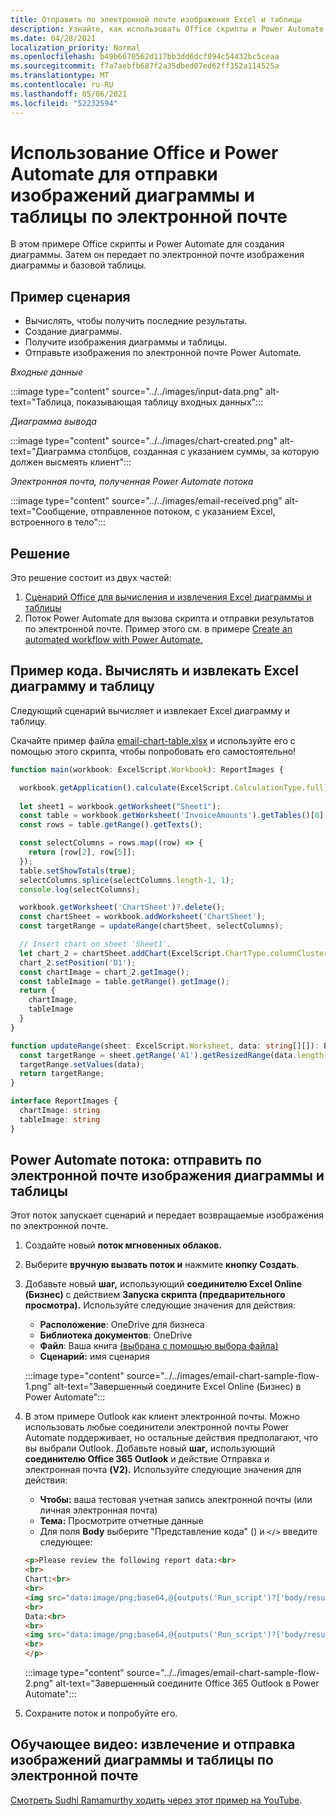 ```yaml
---
title: Отправить по электронной почте изображения Excel и таблицы
description: Узнайте, как использовать Office скрипты и Power Automate для извлечения и отправки по электронной почте изображений Excel диаграммы и таблицы.
ms.date: 04/28/2021
localization_priority: Normal
ms.openlocfilehash: b49b6670562d117bb3dd6dcf894c54432bc5ceaa
ms.sourcegitcommit: f7a7aebfb687f2a35dbed07ed62ff352a114525a
ms.translationtype: MT
ms.contentlocale: ru-RU
ms.lasthandoff: 05/06/2021
ms.locfileid: "52232594"
---
```

# <a name="use-office-scripts-and-power-automate-to-email-images-of-a-chart-and-table"></a>Использование Office и Power Automate для отправки изображений диаграммы и таблицы по электронной почте

В этом примере Office скрипты и Power Automate для создания диаграммы. Затем он передает по электронной почте изображения диаграммы и базовой таблицы.

## <a name="example-scenario"></a>Пример сценария

* Вычислять, чтобы получить последние результаты.
* Создание диаграммы.
* Получите изображения диаграммы и таблицы.
* Отправьте изображения по электронной почте Power Automate.

_Входные данные_

:::image type="content" source="../../images/input-data.png" alt-text="Таблица, показывающая таблицу входных данных":::

_Диаграмма вывода_

:::image type="content" source="../../images/chart-created.png" alt-text="Диаграмма столбцов, созданная с указанием суммы, за которую должен высмеять клиент":::

_Электронная почта, полученная Power Automate потока_

:::image type="content" source="../../images/email-received.png" alt-text="Сообщение, отправленное потоком, с указанием Excel, встроенного в тело":::

## <a name="solution"></a>Решение

Это решение состоит из двух частей:

1. [Сценарий Office для вычисления и извлечения Excel диаграммы и таблицы](#sample-code-calculate-and-extract-excel-chart-and-table)
1. Поток Power Automate для вызова скрипта и отправки результатов по электронной почте. Пример этого см. в примере [Create an automated workflow with Power Automate.](../../tutorials/excel-power-automate-returns.md#create-an-automated-workflow-with-power-automate)

## <a name="sample-code-calculate-and-extract-excel-chart-and-table"></a>Пример кода. Вычислять и извлекать Excel диаграмму и таблицу

Следующий сценарий вычисляет и извлекает Excel диаграмму и таблицу.

Скачайте пример файла <a href="email-chart-table.xlsx">email-chart-table.xlsx</a> и используйте его с помощью этого скрипта, чтобы попробовать его самостоятельно!

```TypeScript
function main(workbook: ExcelScript.Workbook): ReportImages {

  workbook.getApplication().calculate(ExcelScript.CalculationType.full);
  
  let sheet1 = workbook.getWorksheet("Sheet1");
  const table = workbook.getWorksheet('InvoiceAmounts').getTables()[0];
  const rows = table.getRange().getTexts();

  const selectColumns = rows.map((row) => {
    return [row[2], row[5]];
  });
  table.setShowTotals(true);
  selectColumns.splice(selectColumns.length-1, 1);
  console.log(selectColumns);

  workbook.getWorksheet('ChartSheet')?.delete();
  const chartSheet = workbook.addWorksheet('ChartSheet');
  const targetRange = updateRange(chartSheet, selectColumns);

  // Insert chart on sheet 'Sheet1'.
  let chart_2 = chartSheet.addChart(ExcelScript.ChartType.columnClustered, targetRange);
  chart_2.setPosition('D1');
  const chartImage = chart_2.getImage();
  const tableImage = table.getRange().getImage();
  return {
    chartImage,
    tableImage
  }
}

function updateRange(sheet: ExcelScript.Worksheet, data: string[][]): ExcelScript.Range {
  const targetRange = sheet.getRange('A1').getResizedRange(data.length-1, data[0].length-1);
  targetRange.setValues(data);
  return targetRange;
}

interface ReportImages {
  chartImage: string
  tableImage: string
}
```

## <a name="power-automate-flow-email-the-chart-and-table-images"></a>Power Automate потока: отправить по электронной почте изображения диаграммы и таблицы

Этот поток запускает сценарий и передает возвращаемые изображения по электронной почте.

1. Создайте новый **поток мгновенных облаков.**
1. Выберите **вручную вызвать поток и** нажмите **кнопку Создать**.
1. Добавьте новый **шаг,** использующий **соединителю Excel Online (Бизнес)** с действием **Запуска скрипта (предварительного просмотра).** Используйте следующие значения для действия:
    * **Расположение**: OneDrive для бизнеса
    * **Библиотека документов**: OneDrive
    * **Файл**: Ваша книга [(выбрана с помощью выбора файла)](../../testing/power-automate-troubleshooting.md#select-workbooks-with-the-file-browser-control)
    * **Сценарий:** имя сценария

    :::image type="content" source="../../images/email-chart-sample-flow-1.png" alt-text="Завершенный соедините Excel Online (Бизнес) в Power Automate":::
1. В этом примере Outlook как клиент электронной почты. Можно использовать любые соединители электронной почты Power Automate поддерживает, но остальные действия предполагают, что вы выбрали Outlook. Добавьте новый **шаг,** использующий **соединителю Office 365 Outlook** и действие Отправка и электронная почта **(V2).** Используйте следующие значения для действия:
    * **Чтобы:** ваша тестовая учетная запись электронной почты (или личная электронная почта)
    * **Тема:** Просмотрите отчетные данные
    * Для поля **Body** выберите "Представление кода" () и `</>` введите следующее:

    ```HTML
    <p>Please review the following report data:<br>
    <br>
    Chart:<br>
    <br>
    <img src="data:image/png;base64,@{outputs('Run_script')?['body/result/chartImage']}"/>
    <br>
    Data:<br>
    <br>
    <img src="data:image/png;base64,@{outputs('Run_script')?['body/result/tableImage']}"/>
    <br>
    </p>
    ```

    :::image type="content" source="../../images/email-chart-sample-flow-2.png" alt-text="Завершенный соедините Office 365 Outlook в Power Automate":::
1. Сохраните поток и попробуйте его.

## <a name="training-video-extract-and-email-images-of-chart-and-table"></a>Обучающее видео: извлечение и отправка изображений диаграммы и таблицы по электронной почте

[Смотреть Sudhi Ramamurthy ходить через этот пример на YouTube](https://youtu.be/152GJyqc-Kw).
